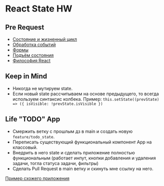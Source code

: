 # React State HW

## Pre Request
- [Состояние и жизненный цикл](https://ru.reactjs.org/docs/state-and-lifecycle.html)
- [Обработка событий](https://ru.reactjs.org/docs/handling-events.html)
- [Формы](https://ru.reactjs.org/docs/forms.html)
- [Подъём состояния](https://ru.reactjs.org/docs/lifting-state-up.html)
- [Философия React](https://ru.reactjs.org/docs/thinking-in-react.html)

## Keep in Mind
- Никогда не мутируем state.
- Если новый state рассчитываем на основе предыдущего, то всегда используем синтаксис колбека. Пример: ```this.setState((prevState) => ({ isVisible: !prevState.isVisible })```
 
## Life "TODO" App
- Смержить ветку с прошлым дз в main и создать новую `feature/todo_state`.
- Переписать существующий функциональный компонент App на классовый.
- Внедрить в него state и сделать приложение полностью функциональным (работает инпут, кнопки добавления и удаления задачи, тогла статуса задачи, фильтры)
- Сделать Pull Request в main ветку и скинуть мне ссылку на него.

[Пример схожего приложения](https://github.com/fetchMachine/react-simple-todo)
